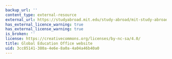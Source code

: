 ```yaml
---
backup_url: ''
content_type: external-resource
external_url: https://studyabroad.mit.edu/study-abroad/mit-study-abroad-programs
has_external_licence_warning: true
has_external_license_warning: true
is_broken: ''
license: https://creativecommons.org/licenses/by-nc-sa/4.0/
title: Global Education Office website
uid: 3cc85141-380a-4e6e-8a0a-4a04a46b40a0
---
```

